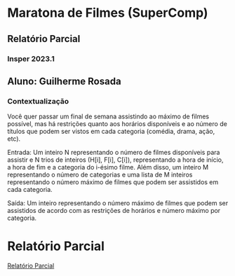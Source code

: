# Maratona de Filmes (SuperComp)

## Relatório Parcial

### Insper 2023.1

## Aluno: Guilherme Rosada

### Contextualização

Você quer passar um final de semana assistindo ao máximo de filmes possível, mas há restrições quanto aos horários disponíveis e ao número de títulos que podem ser vistos em cada categoria (comédia, drama, ação, etc).

Entrada: Um inteiro N representando o número de filmes disponíveis para assistir e N trios de inteiros (H[i], F[i], C[i]), representando a hora de início, a hora de fim e a categoria do i-ésimo filme. Além disso, um inteiro M representando o número de categorias e uma lista de M inteiros representando o número máximo de filmes que podem ser assistidos em cada categoria.

Saída: Um inteiro representando o número máximo de filmes que podem ser assistidos de acordo com as restrições de horários e número máximo por categoria.

# Relatório Parcial

[Relatório Parcial](https://github.com/Rosada-eng/SuperComp-Maratona-Filmes/blob/main/Relatorio_Parcial.ipynb 'Link para o relatório parcial')
